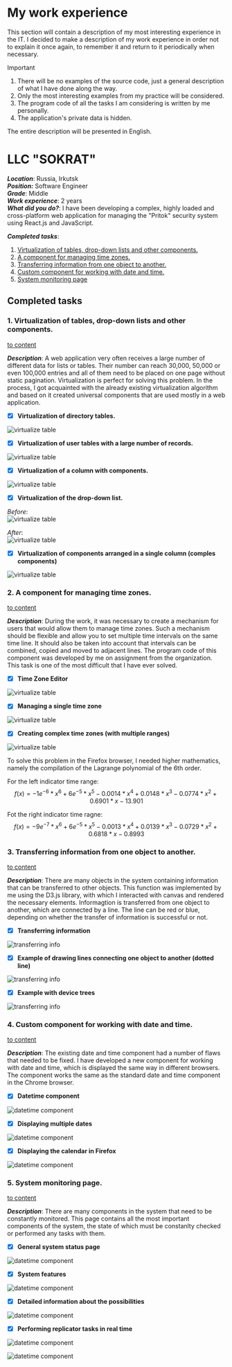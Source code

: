 # My work experience

This section will contain a description of my most interesting experience in the IT. I decided to make a description of my work experience in order not to explain it once again, to remember it and return to it periodically when necessary.


> [!IMPORTANT]
> 1. There will be no examples of the source code, just a general description of what I have done along the way.
> 2. Only the most interesting examples from my practice will be considered.
> 3. The program code of all the tasks I am considering is written by me personally.
> 4. The application's private data is hidden.

The entire description will be presented in English.

# LLC "SOKRAT"

***Location***: Russia, Irkutsk\
***Position:*** Software Engineer\
***Grade***: Middle\
***Work experience***: 2 years\
***What did you do?***: I have been developing a complex, highly loaded and cross-platform web application for managing the "Pritok" security system using React.js and JavaScript.

***Completed tasks***:
1. [Virtualization of tables, drop-down lists and other components.](https://github.com/DanSoW/my-work-experience?tab=readme-ov-file#1-virtualization-of-tables-drop-down-lists-and-other-components)
2. [A component for managing time zones.](https://github.com/DanSoW/my-work-experience?tab=readme-ov-file#2-a-component-for-managing-time-zones)
3. [Transferring information from one object to another.](https://github.com/DanSoW/my-work-experience/tree/main?tab=readme-ov-file#3-transferring-information-from-one-object-to-another)
4. [Custom component for working with date and time.](https://github.com/DanSoW/my-work-experience/tree/main?tab=readme-ov-file#4-custom-component-for-working-with-date-and-time)
5. [System monitoring page](https://github.com/DanSoW/my-work-experience/tree/main?tab=readme-ov-file#5-system-monitoring-page)

## Completed tasks
### 1. Virtualization of tables, drop-down lists and other components. 
[to content](https://github.com/DanSoW/my-work-experience?tab=readme-ov-file#llc-sokrat)

***Description***: A web application very often receives a large number of different data for lists or tables. Their number can reach 30,000, 50,000 or even 100,000 entries and all of them need to be placed on one page without static pagination. Virtualization is perfect for solving this problem. In the process, I got acquainted with the already existing virtualization algorithm and based on it created universal components that are used mostly in a web application.
- [x] **Virtualization of directory tables.**

![virtualize table](https://github.com/DanSoW/my-work-experience/blob/main//images/sokrat/virtual_table_1.png?raw=true)

- [x] **Virtualization of user tables with a large number of records.**

![virtualize table](https://github.com/DanSoW/my-work-experience/blob/main//images/sokrat/virtual_table_2.png?raw=true)

- [x] **Virtualization of a column with components.**

![virtualize table](https://github.com/DanSoW/my-work-experience/blob/main//images/sokrat/virtual_table_4.png?raw=true)

- [x] **Virtualization of the drop-down list.**

*Before*:\
![virtualize table](https://github.com/DanSoW/my-work-experience/blob/main//images/sokrat/virtual_drop_down_1.png?raw=true)

*After*:\
![virtualize table](https://github.com/DanSoW/my-work-experience/blob/main//images/sokrat/virtual_drop_down_2.png?raw=true)

- [x] **Virtualization of components arranged in a single column (comples components)**

![virtualize table](https://github.com/DanSoW/my-work-experience/blob/main//images/sokrat/virtual_column_components.png?raw=true)

### 2. A component for managing time zones. 
[to content](https://github.com/DanSoW/my-work-experience?tab=readme-ov-file#llc-sokrat)

***Description***: During the work, it was necessary to create a mechanism for users that would allow them to manage time zones. Such a mechanism should be flexible and allow you to set multiple time intervals on the same time line. It should also be taken into account that intervals can be combined, copied and moved to adjacent lines. The program code of this component was developed by me on assignment from the organization. This task is one of the most difficult that I have ever solved.

- [x] **Time Zone Editor**

![virtualize table](https://github.com/DanSoW/my-work-experience/blob/main//images/sokrat/time_interval_1.png?raw=true)

- [x] **Managing a single time zone**

![virtualize table](https://github.com/DanSoW/my-work-experience/blob/main//images/sokrat/time_interval_2.png?raw=true)

- [x] **Creating complex time zones (with multiple ranges)**

![virtualize table](https://github.com/DanSoW/my-work-experience/blob/main//images/sokrat/time_interval_3.png?raw=true)

To solve this problem in the Firefox browser, I needed higher mathematics, namely the compilation of the Lagrange polynomial of the 6th order.

For the left indicator time range:
$$f(x) = {-1e}^{-6} * {x}^{6} + {6e}^{-5} * {x}^{5} - 0.0014 * {x}^{4} + 0.0148 * {x}^{3} - 0.0774 * {x}^{2} + 0.6901 * x - 13.901$$

Fot the right indicator time ragne:
$$f(x) = {-9e}^{-7} * {x}^{6} + {6e}^{-5} * {x}^{5} - 0.0013 * {x}^{4} + 0.0139 * {x}^{3} - 0.0729 * {x}^{2} + 0.6818 * x - 0.8993$$

### 3. Transferring information from one object to another.
[to content](https://github.com/DanSoW/my-work-experience?tab=readme-ov-file#llc-sokrat)

***Description***: There are many objects in the system containing information that can be transferred to other objects. This function was implemented by me using the D3.js library, with which I interacted with canvas and rendered the necessary elements. Informagtion is transferred from one object to another, which are connected by a line. The line can be red or blue, depending on whether the transfer of information is successful or not.

- [x] **Transferring information**

![transferring info](https://github.com/DanSoW/my-work-experience/blob/main//images/sokrat/transfer_info_by_object_1.png?raw=true)

- [x] **Example of drawing lines connecting one object to another (dotted line)**

![transferring info](https://github.com/DanSoW/my-work-experience/blob/main//images/sokrat/transfer_info_by_object_2.png?raw=true)

- [x] **Example with device trees**

![transferring info](https://github.com/DanSoW/my-work-experience/blob/main//images/sokrat/transfer_info_by_object_3.png?raw=true)

### 4. Custom component for working with date and time.
[to content](https://github.com/DanSoW/my-work-experience?tab=readme-ov-file#llc-sokrat)

***Description***: The existing date and time component had a number of flaws that needed to be fixed. I have developed a new component for working with date and time, which is displayed the same way in different browsers. The component works the same as the standard date and time component in the Chrome browser.

- [x] **Datetime component**

![datetime component](https://github.com/DanSoW/my-work-experience/blob/main//images/sokrat/custom_datetime_component_1.png?raw=true)

- [x] **Displaying multiple dates**

![datetime component](https://github.com/DanSoW/my-work-experience/blob/main//images/sokrat/custom_datetime_component_2.png?raw=true)

- [x] **Displaying the calendar in Firefox**

![datetime component](https://github.com/DanSoW/my-work-experience/blob/main//images/sokrat/custom_datetime_component_3.png?raw=true)

### 5. System monitoring page.
[to content](https://github.com/DanSoW/my-work-experience?tab=readme-ov-file#llc-sokrat)

***Description***: There are many components in the system that need to be constantly monitored. This page contains all the most important components of the system, the state of which must be constanlty checked or performed any tasks with them.

- [x] **General system status page**

![datetime component](https://github.com/DanSoW/my-work-experience/blob/main//images/sokrat/status_system_1.png?raw=true)

- [x] **System features**

![datetime component](https://github.com/DanSoW/my-work-experience/blob/main//images/sokrat/status_system_2.png?raw=true)

- [x] **Detailed information about the possibilities**

![datetime component](https://github.com/DanSoW/my-work-experience/blob/main//images/sokrat/status_system_3.png?raw=true)

- [x] **Performing replicator tasks in real time**

![datetime component](https://github.com/DanSoW/my-work-experience/blob/main//images/sokrat/status_system_4.png?raw=true)

![datetime component](https://github.com/DanSoW/my-work-experience/blob/main//images/sokrat/status_system_5.png?raw=true)